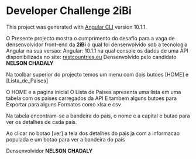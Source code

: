 # Developer Challenge 2iBi

This project was generated with [Angular CLI](https://github.com/angular/angular-cli) version 10.1.1.

O Presente projecto mostra o cumprimento do desafio para a vaga
de densenvolvidor front-end da <b>2iBi</b> o qual foi densenvolvido
sob a tecnologia Angular na sua versao: Angular: 10.1.1
na qual console os dados de uma API disponibilizada no site: <a href="https://restcountries.eu">restcountries.eu</a>
Densenvolvido pelo candidato <b>NELSON CHADALY</b>

Na toolbar superior do projecto temos um menu com dois butoes [HOME] e [Lista_de_Paises]

O HOME e a pagina inicial 
O Lista de Paises apresenta uma lista em uma tabela com os paises carregados da API
E tambem alguns butoes para Exportar para alguns Formatos como xlsx e csv

Na tabela encontram-se a bandeira do pais, o nome e a capital e butao para ver os detalhes de
cada pais.

Ao clicar no botao [ver] a tela dos detalhes do pais ja com a informacao populada
e um botao para ver a bandeira do pais

Densenvolvidor <b>NELSON CHADALY</b>